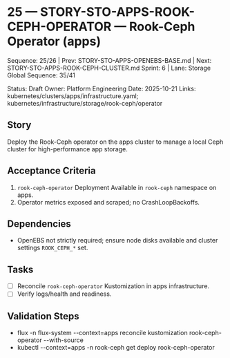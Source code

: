 # 25 — STORY-STO-APPS-ROOK-CEPH-OPERATOR — Rook-Ceph Operator (apps)

Sequence: 25/26 | Prev: STORY-STO-APPS-OPENEBS-BASE.md | Next: STORY-STO-APPS-ROOK-CEPH-CLUSTER.md
Sprint: 6 | Lane: Storage
Global Sequence: 35/41

Status: Draft
Owner: Platform Engineering
Date: 2025-10-21
Links: kubernetes/clusters/apps/infrastructure.yaml; kubernetes/infrastructure/storage/rook-ceph/operator

## Story
Deploy the Rook-Ceph operator on the apps cluster to manage a local Ceph cluster for high-performance app storage.

## Acceptance Criteria
1) `rook-ceph-operator` Deployment Available in `rook-ceph` namespace on apps.
2) Operator metrics exposed and scraped; no CrashLoopBackoffs.

## Dependencies
- OpenEBS not strictly required; ensure node disks available and cluster settings `ROOK_CEPH_*` set.

## Tasks
- [ ] Reconcile `rook-ceph-operator` Kustomization in apps infrastructure.
- [ ] Verify logs/health and readiness.

## Validation Steps
- flux -n flux-system --context=apps reconcile kustomization rook-ceph-operator --with-source
- kubectl --context=apps -n rook-ceph get deploy rook-ceph-operator
